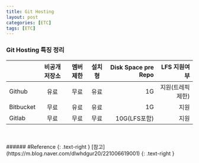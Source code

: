 ```yaml
---
title: Git Hosting
layout: post
categories: [ETC]
tags: [ETC]
---
```


### Git Hosting 특징 정리

| | 비공개 저장소 | 멤버 제한 | 설치형 | Disk Space pre Repo | LFS 지원여부 |
|---|:---:|:---:|:---:|---:|---:|
|Github|유료|무료|유료|1G|지원(트레픽 제한)|
|Bitbucket|무료|유료|유료|1G|지원|
|Gitlab|무료|무료|무료|10G(LFS포함)|지원|

<br>
<br>
###### #Reference
{: .text-right }
[참고](https://m.blog.naver.com/dlwhdgur20/221006619001)
{: .text-right }
